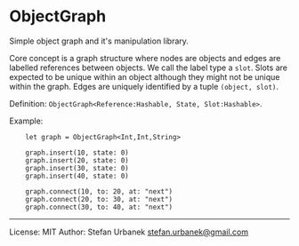 # ObjectGraph

Simple object graph and it's manipulation library.

Core concept is a graph structure where nodes are objects and edges are
labelled references between objects. We call the label type a `slot`. Slots are
expected to be unique within an object although they might not be unique within
the graph. Edges are uniquely identified by a tuple `(object, slot)`.

Definition: `ObjectGraph<Reference:Hashable, State, Slot:Hashable>`.

Example:

```
    let graph = ObjectGraph<Int,Int,String>
    
    graph.insert(10, state: 0)
    graph.insert(20, state: 0)
    graph.insert(30, state: 0)
    graph.insert(40, state: 0)

    graph.connect(10, to: 20, at: "next")
    graph.connect(20, to: 30, at: "next")
    graph.connect(30, to: 40, at: "next")
```

----

License: MIT
Author: Stefan Urbanek <stefan.urbanek@gmail.com>

